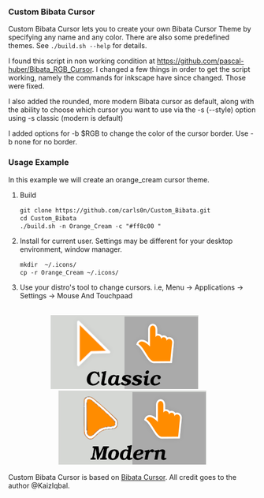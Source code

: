 

### Custom Bibata Cursor</h4>

Custom Bibata Cursor lets you to create your own Bibata Cursor Theme by specifying
any name and any color. There are also some predefined themes. See `./build.sh
--help` for details.

I found this script in non working condition at https://github.com/pascal-huber/Bibata_RGB_Cursor.
I changed a few things in order to get the script working, namely the commands for inkscape have
since changed. Those were fixed.


I also added the rounded, more modern Bibata cursor as default, along with the ability to choose
which cursor you want to use via the -s (--style) option using -s classic (modern is default)

I added options for -b $RGB to change the color of the cursor
border. Use -b none for no border.<br>

### Usage Example

In this example we will create an orange_cream cursor theme.

1. Build
   ```shell
   git clone https://github.com/carls0n/Custom_Bibata.git
   cd Custom_Bibata
   ./build.sh -n Orange_Cream -c "#ff8c00 "
   ```

2. Install for current user. Settings may be different for your desktop environment, window manager.
   ```shell
   mkdir  ~/.icons/
   cp -r Orange_Cream ~/.icons/
   ```

3. Use your distro's tool to change cursors. i.e, Menu -> Applications -> Settings -> Mouse And Touchpaad<br><br>
<p align="center">
<img src="https://github.com/carls0n/Custom_Bibata/blob/main/image/classic.png">&nbsp;&nbsp;&nbsp;&nbsp;&nbsp;&nbsp;&nbsp;&nbsp;<img src=https://github.com/carls0n/Custom_Bibata/blob/main/image/modern.png>

</center>




Custom Bibata Cursor is based on [Bibata
Cursor](https://github.com/KaizIqbal/Bibata_Cursor/blob/master/README.md). All
credit goes to the author @KaizIqbal.
 
